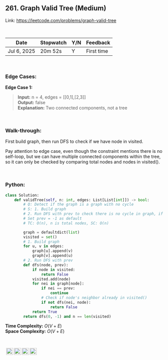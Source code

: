 ## 261. Graph Valid Tree (Medium)

Link: https://leetcode.com/problems/graph-valid-tree

<br>

|Date|Stopwatch|Y/N|Feedback|
|---|---|---|----------|
|Jul 6, 2025|20m 52s|Y|First time|

<br>

### Edge Cases:

**Edge Case 1:**
> **Input:** n = 4, edges = [[0,1],[2,3]] <br>
> **Output:** false <br>
> **Explanation:** Two connected components, not a tree

<br>

### Walk-through: 
First build graph, then run DFS to check if we have node in visited.

Pay attention to edge case, even though the constraint mentions there is no self-loop, but we can have multiple connected components within the tree, so it can only be checked by comparing total nodes and nodes in visited().

<br>

### Python:
```python
class Solution:
    def validTree(self, n: int, edges: List[List[int]]) -> bool:
        # Q: Detect if the graph is a graph with no cycle
        # S: 1. Build graph
        # 2. Run DFS with prev to check there is no cycle in graph, if a node's neighbor not prev, but in visited(), return False
        # Set prev = -1 as default
        # TC: O(n), n is total nodes, SC: O(n)

        graph = defaultdict(list)
        visited = set()
        # 1. Build graph
        for u, v in edges:
            graph[u].append(v)
            graph[v].append(u)
        # 2. Run DFS with prev
        def dfs(node, prev):
            if node in visited:
                return False
            visited.add(node)
            for nei in graph[node]:
                if nei == prev:
                    continue
                # Check if node's neighbor already in visited()
                if not dfs(nei, node):
                    return False
            return True
        return dfs(0, -1) and n == len(visited)
```
**Time Complexity:** $O(V+E)$ <br>
**Space Complexity:** $O(V+E)$

<br>

<img style="height:22px!important;margin-left:3px;vertical-align:text-bottom;" src="https://mirrors.creativecommons.org/presskit/icons/cc.svg?ref=chooser-v1" alt="CC BY-NC-SA" title="CC BY-NC-SA"><img style="height:22px!important;margin-left:3px;vertical-align:text-bottom;" src="https://mirrors.creativecommons.org/presskit/icons/by.svg?ref=chooser-v1" alt="BY: credit must be given to the creator" title="BY: credit must be given to the creator"><img style="height:22px!important;margin-left:3px;vertical-align:text-bottom;" src="https://mirrors.creativecommons.org/presskit/icons/nc.svg?ref=chooser-v1" alt="NC: Only noncommercial uses of the work are permitted" title="NC: Only noncommercial uses of the work are permitted"><img style="height:22px!important;margin-left:3px;vertical-align:text-bottom;" src="https://mirrors.creativecommons.org/presskit/icons/sa.svg?ref=chooser-v1" alt="SA: Adaptations must be shared under the same terms" title="SA: Adaptations must be shared under the same terms">